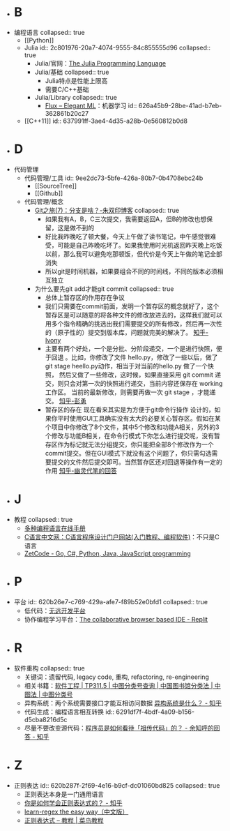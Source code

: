 - # B
- 编程语言
  collapsed:: true
	- [[Python]]
	- Julia
	  id:: 2c801976-20a7-4074-9555-84c855555d96
	  collapsed:: true
		- Julia/官网：[The Julia Programming Language](https://julialang.org/)
		- Julia/基础
		  collapsed:: true
			- Julia特点是性能上限高
			- 需要C/C++基础
		- Julia/Library
		  collapsed:: true
			- [Flux – Elegant ML](https://fluxml.ai/)：机器学习
			  id:: 626a45b9-28be-41ad-b7eb-362861b20c27
	- [[C++11]]
	  id:: 637991ff-3ae4-4d35-a28b-0e560812b0d8
- # D
- 代码管理
	- 代码管理/工具
	  id:: 9ee2dc73-5bfe-426a-80b7-0b4708ebc24b
		- [[SourceTree]]
		- [[Github]]
	- 代码管理/概念
		- [Git之旅(7)：分支是啥？-朱双印博客](https://www.zsythink.net/archives/3389)
		  collapsed:: true
			- 如果我有A，B，C三次提交，我需要返回A，但B的修改也想保留，这是做不到的
			- 好比我昨晚吃了顿大餐，今天上午做了读书笔记，中午感觉很难受，可能是自己昨晚吃坏了。如果我使用时光机返回昨天晚上吃饭以前，那么我可以避免吃那顿饭，但代价是今天上午做的笔记全部消失
			- 所以git是时间机器，如果要组合不同的时间线，不同的版本必须相互独立
		- 为什么要先git add才能git commit
		  collapsed:: true
			- 总体上暂存区的作用存在争议
			- 我们只需要在commit前面，发明一个暂存区的概念就好了，这个暂存区是可以随意的将各种文件的修改放进去的，这样我们就可以用多个指令精确的挑选出我们需要提交的所有修改，然后再一次性的（原子性的）提交到版本库，问题就完美的解决了。 [知乎-Ivony](https://www.zhihu.com/question/19946553/answer/29033220)
			- 主要有两个好处，一个是分批、分阶段递交，一个是进行快照，便于回退 。比如，你修改了文件 hello.py，修改了一些以后，做了 git stage heello.py动作，相当于对当前的hello.py 做了一个快照， 然后又做了一些修改，这时候，如果直接采用 git commit 递交，则只会对第一次的快照进行递交，当前内容还保存在 working 工作区。 当前的最新修改，则需要再做一次 git stage ，才能递交。 [知乎-彭勇](https://www.zhihu.com/question/19946553/answer/13759819)
			- 暂存区的存在 现在看来其实是为方便于git命令行操作 设计的，如果你平时使用GUI工具确实没有太大的必要关心暂存区。假如在某个项目中你修改了8个文件，其中5个修改和功能A相关，另外的3个修改与功能B相关，在命令行模式下你怎么进行提交呢，没有暂存区作为标记就无法分组提交，你只能把全部8个修改作为一个commit提交。但在GUI模式下就没有这个问题了，你只需勾选需要提交的文件然后提交即可。当然暂存区还对回退等操作有一定的作用 [知乎-幽灵代笔的回答](https://www.zhihu.com/question/313836422/answer/609733260)
- # J
- 教程
  collapsed:: true
	- [多种编程语言在线手册](http://shouce.jb51.net/)
	- [C语言中文网：C语言程序设计门户网站(入门教程、编程软件)](http://c.biancheng.net)：不只是C语言
	- [ZetCode - Go, C#, Python, Java, JavaScript programming](https://zetcode.com/)
- # P
- 平台
  id:: 620b26e7-c769-429a-afe7-f89b52e0bfd1
  collapsed:: true
	- 低代码：[无远开发平台](https://wuyuan.io/)
	- 协作编程学习平台：[The collaborative browser based IDE - Replit](https://replit.com/)
- # R
- 软件重构
  collapsed:: true
	- 关键词：遗留代码, legacy code, 重构, refactoring, re-engineering
	- 相关书籍：[软件工程 | TP311.5 | 中图分类号查询 | 中国图书馆分类法 | 中图法 | 中图分类号](https://www.clcindex.com/category/TP311.5/)
	- 异构系统：两个系统需要接口才能互相访问数据 [异构系统是什么？ - 知乎](https://www.zhihu.com/question/65186055)
	- 代码生成：编程语言相互转换
	  id:: 6291df7f-4bdf-4a09-b156-d5cba8216d5c
	- 尽量不要改变源代码：[程序员是如何看待「祖传代码」的？ - 余知呼的回答 - 知乎](https://www.zhihu.com/question/66240353/answer/305668249)
- # Z
- 正则表达
  id:: 620b287f-2f69-4e16-b9cf-dc01060bd825
  collapsed:: true
	- 正则表达本身是一门通用语言
	- [你是如何学会正则表达式的？ - 知乎](https://www.zhihu.com/question/48219401)
	- [learn-regex the easy way（中文版）](https://github.com/ziishaned/learn-regex/blob/9498781445347c1550af7f4cf9f61f091e6e7b7b/translations/README-cn.md)
	- [正则表达式 – 教程 | 菜鸟教程](https://www.runoob.com/regexp/regexp-tutorial.html)